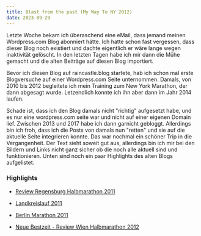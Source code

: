 ```yaml
---
title: Blast from the past (My Way To NY 2012)
date: 2023-09-29
---
```


Letzte Woche bekam ich überaschend eine eMail, dass jemand meinen Wordpress.com Blog abonniert hätte. Ich hatte schon fast vergessen, dass dieser Blog noch existiert und dachte eigentlich er wäre lange wegen inaktivität gelöscht. In den letzten Tagen habe ich mir dann die Mühe gemacht und die alten Beiträge auf diesen Blog importiert.

Bevor ich diesen Blog auf raincastle.blog startete, hab ich schon mal erste Blogversuche auf einer Wordpress.com Seite unternommen. Damals, von 2010 bis 2012 begleitete ich mein Training zum New York Marathon, der dann abgesagt wurde. Letzendlich konnte ich ihn aber dann im Jahr 2014 laufen.

Schade ist, dass ich den Blog damals nicht "richtig" aufgesetzt habe, und es nur eine wordpress.com seite war und nicht auf einer eigenen Domain lief. Zwischen 2013 und 2017 habe ich dann garnicht gebloggt. Allerdings bin ich froh, dass ich die Posts von damals nun "retten" und sie auf die aktuelle Seite integrieren konnte. Das war nochmal ein schöner Trip in die Vergangenheit. Der Text sieht soweit gut aus, allerdings bin ich mir bei den Bildern und Links nicht ganz sicher ob die noch alle aktuell sind und funktionieren. Unten sind noch ein paar Highlights des alten Blogs aufgelistet.

### Highlights

-   [Review Regensburg Halbmarathon 2011](/posts/2011-06-05-halbmarathon-review)
-   [Landkreislauf 2011](/posts/2011-09-18-landkreislauf-2011)
-   [Berlin Marathon 2011](/posts/2011-09-28-Berlin-Marathon-2011)
-   [Neue Bestzeit - Review Wien Halbmarathon 2012](/posts/2012-04-16-neue-bestzeit-wien)

    <br><br>
